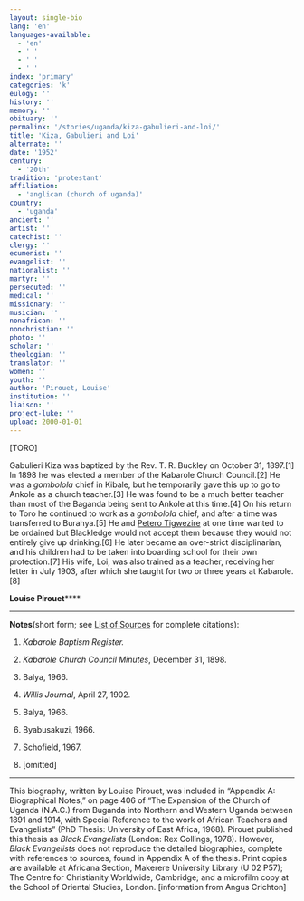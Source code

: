 ```yaml
---
layout: single-bio
lang: 'en'
languages-available:
  - 'en'
  - ' '
  - ' '
  - ' '
index: 'primary'
categories: 'k'
eulogy: ''
history: ''
memory: ''
obituary: ''
permalink: '/stories/uganda/kiza-gabulieri-and-loi/'
title: 'Kiza, Gabulieri and Loi'
alternate: ''
date: '1952'
century:
  - '20th'
tradition: 'protestant'
affiliation:
  - 'anglican (church of uganda)'
country:
  - 'uganda'
ancient: ''
artist: ''
catechist: ''
clergy: ''
ecumenist: ''
evangelist: ''
nationalist: ''
martyr: ''
persecuted: ''
medical: ''
missionary: ''
musician: ''
nonafrican: ''
nonchristian: ''
photo: ''
scholar: ''
theologian: ''
translator: ''
women: ''
youth: ''
author: 'Pirouet, Louise'
institution: ''
liaison: ''
project-luke: ''
upload: 2000-01-01
---
```



[TORO]

Gabulieri Kiza was baptized by the Rev. T. R. Buckley on  October 31, 1897.[1] In 1898 he was elected a member of the Kabarole Church  Council.[2] He was a *gombolola* chief in Kibale, but he temporarily gave  this up to go to Ankole as a church teacher.[3] He was found to be a much  better teacher than most of the Baganda being sent to Ankole at this time.[4]  On his return to Toro he continued to work as a *gombolola* chief, and  after a time was transferred to Burahya.[5] He and [Petero Tigwezire](tigwezire_petero_and_miriya_mutakyanga.html) at one time wanted to  be ordained but Blackledge would not accept them because they would not  entirely give up drinking.[6] He later became an over-strict disciplinarian,  and his children had to be taken into boarding school for their own  protection.[7] His wife, Loi, was also trained as a teacher, receiving her  letter in July 1903, after which she taught for two or three years at  Kabarole.[8]

**Louise Pirouet******

---

**Notes**(short  form; see [List of  Sources](Pirouet_AppendixA_Sources.html) for complete citations):
1. *Kabarole  Baptism Register.*

2. *Kabarole  Church Council Minutes*, December 31, 1898.

3. Balya, 1966.

4. *Willis  Journal*, April 27, 1902.

5. Balya, 1966.

6. Byabusakuzi, 1966.

7. Schofield, 1967.

8. [omitted]

---

This biography, written by Louise Pirouet, was included in &ldquo;Appendix A: Biographical Notes,&rdquo;  on page 406 of &ldquo;The Expansion  of the Church of Uganda (N.A.C.) from Buganda into Northern and Western Uganda  between 1891 and 1914, with Special Reference to the work of African Teachers  and Evangelists&rdquo; (PhD Thesis: University of East Africa, 1968). Pirouet  published this thesis as *Black  Evangelists* (London: Rex Collings, 1978). However, *Black  Evangelists* does not reproduce the detailed biographies, complete with  references to sources, found in Appendix A of the thesis. Print copies are  available at Africana Section, Makerere University Library (U 02 P57); The Centre for Christianity  Worldwide, Cambridge; and a microfilm copy at the School of Oriental Studies,  London. [information from Angus Crichton]